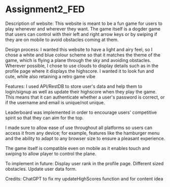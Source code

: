 # Assignment2_FED

Description of website:
This website is meant to be a fun game for users to play whenever and wherever they want. The game itself is a dogder game that users can control with their left and right arrow keys or by swiping if they are on mobile to avoid obstacles coming at them.



Design process:
I wanted this website to have a light and airy feel, so I chose a white and blue colour scheme so that it matches the theme of the game, which is flying a plane through the sky and avoiding obstacles. Wherever possible, I chose to use clouds to display details such as in the profile page where it displays the highscore. I wanted it to look fun and cute, while also retaining a retro game vibe

Features:
I used API/RestDB to store user's data and help them to login/signup as well as update their highscore when they play the game. This means that it can authenticate whether a user's password is correct, or if the username and email is unique/not unique.

Leaderboard was implemented in order to encourage users' competitive spirit so that they can aim for the top. 

I made sure to allow ease of use throughout all platforms so users can access it from any device; for example, features like the hamburger menu and the ability to adapt to any browser size to ensure a pleasant experience. 

The game itself is compatible even on mobile as it enables touch and swiping to allow player to control the plane. 

To implement in future:
Display user rank in the profile page. 
Different sized obstacles. 
Update user data form.

Credits:
ChatGPT to fix my updateHighScores function and for content idea

